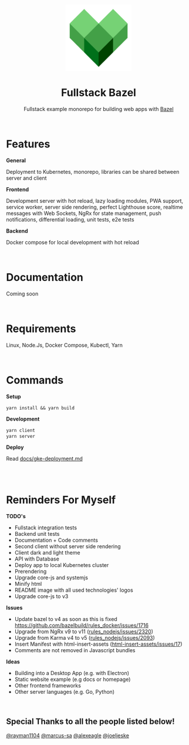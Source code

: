 <div align="center">
  <a href="https://github.com/flolu/fullstack-bazel">
    <img width="180px" height="auto" src="./services/client/assets/icons/icon-192x192.png" />
  </a>
  <br>
  <h1>Fullstack Bazel</h1>
  <p>
    Fullstack example monorepo for building web apps with <a href="https://bazel.build">Bazel</a>
  </p>
</div>

<br>

# Features

**General**

Deployment to Kubernetes, monorepo, libraries can be shared between server and client

**Frontend**

Development server with hot reload, lazy loading modules, PWA support, service worker, server side rendering, perfect Lighthouse score, realtime messages with Web Sockets, NgRx for state management, push notifications, differential loading, unit tests, e2e tests

**Backend**

Docker compose for local development with hot reload

<br>

# Documentation

Coming soon

<br>

# Requirements

Linux, Node.Js, Docker Compose, Kubectl, Yarn

<br>

# Commands

**Setup**

```
yarn install && yarn build
```

**Development**

```
yarn client
yarn server
```

**Deploy**

Read [docs/gke-deployment.md](docs/gke-deployment.md)

<br>
<br>

# Reminders For Myself

**TODO's**

- Fullstack integration tests
- Backend unit tests
- Documentation + Code comments
- Second client without server side rendering
- Client dark and light theme
- API with Database
- Deploy app to local Kubernetes cluster
- Prerendering
- Upgrade core-js and systemjs
- Minify html
- README image with all used technologies' logos
- Upgrade core-js to v3

**Issues**

- Update bazel to v4 as soon as this is fixed https://github.com/bazelbuild/rules_docker/issues/1716
- Upgrade from NgRx v9 to v11 ([rules_nodejs/issues/2320](https://github.com/bazelbuild/rules_nodejs/issues/2320))
- Upgrade from Karma v4 to v5 ([rules_nodejs/issues/2093](https://github.com/bazelbuild/rules_nodejs/issues/2093))
- Insert Manifest with html-insert-assets ([html-insert-assets/issues/17](https://github.com/jbedard/html-insert-assets/issues/17))
- Comments are not removed in Javascript bundles

**Ideas**

- Building into a Desktop App (e.g. with Electron)
- Static website example (e.g docs or homepage)
- Other frontend frameworks
- Other server languages (e.g. Go, Python)

<br>

## Special Thanks to all the people listed below!

[@rayman1104](https://github.com/rayman1104) [@marcus-sa](https://github.com/marcus-sa) [@alexeagle](https://github.com/alexeagle) [@joeljeske](https://github.com/joeljeske)
